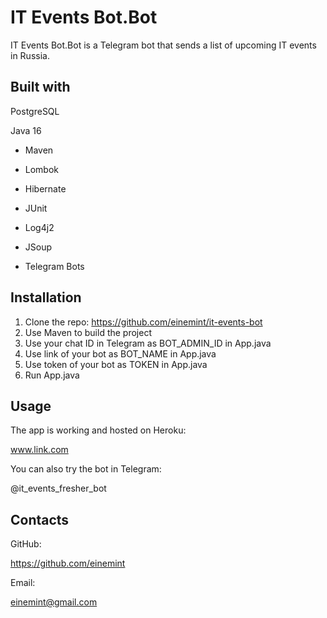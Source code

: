 # IT Events Bot.Bot

IT Events Bot.Bot is a Telegram bot that sends a list of upcoming IT events in Russia.

## Built with

PostgreSQL

Java 16

- Maven

- Lombok

- Hibernate

- JUnit

- Log4j2

- JSoup

- Telegram Bots

## Installation

1. Clone the repo: https://github.com/einemint/it-events-bot
2. Use Maven to build the project
3. Use your chat ID in Telegram as BOT_ADMIN_ID in App.java
4. Use link of your bot as BOT_NAME in App.java
5. Use token of your bot as TOKEN in App.java
6. Run App.java

## Usage

The app is working and hosted on Heroku:

www.link.com

You can also try the bot in Telegram:

@it_events_fresher_bot

## Contacts

GitHub:

https://github.com/einemint

Email:

einemint@gmail.com
